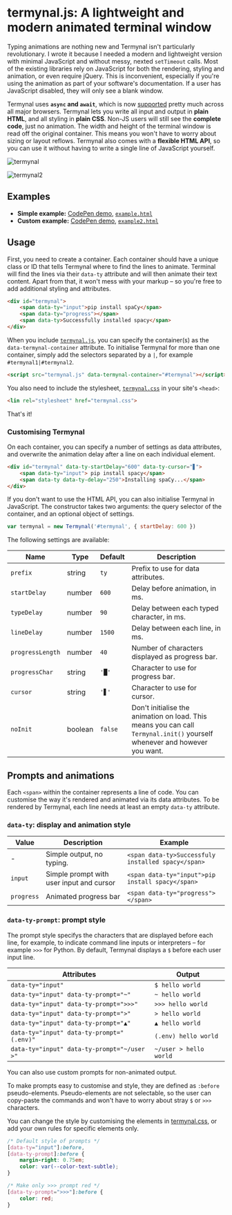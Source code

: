 # termynal.js: A lightweight and modern animated terminal window

Typing animations are nothing new and Termynal isn't particularly revolutionary. I wrote it because I needed a modern and lightweight version with minimal JavaScript and without messy, nexted `setTimeout` calls. Most of the existing libraries rely on JavaScript for both the rendering, styling and animation, or even require jQuery. This is inconvenient, especially if you're using the animation as part of your software's documentation. If a user has JavaScript disabled, they will only see a blank window.

Termynal uses **`async` and `await`**, which is now [supported](http://caniuse.com/#feat=async-functions) pretty much across all major browsers. Termynal lets you write all input and output in **plain HTML**, and all styling in **plain CSS**. Non-JS users will still see the **complete code**, just no animation. The width and height of the terminal window is read off the original container. This means you won't have to worry about sizing or layout reflows. Termynal also comes with a **flexible HTML API**, so you can use it without having to write a single line of JavaScript yourself.

![termynal](https://user-images.githubusercontent.com/13643239/26935530-7f4e1152-4c6c-11e7-9e1a-06df36d4f9c9.gif)

![termynal2](https://user-images.githubusercontent.com/13643239/26937306-4d851274-4c71-11e7-94cc-015d30a92e53.gif)


## Examples

* **Simple example:** [CodePen demo](https://codepen.io/ines/full/MoaRYM/), [`example.html`](example.html)
* **Custom example:** [CodePen demo](https://codepen.io/ines/pen/mwegrX), [`example2.html`](example2.html)

## Usage

First, you need to create a container. Each container should have a unique class or ID that tells Termynal where to find the lines to animate. Terminal will find the lines via their `data-ty` attribute and will then animate their text content. Apart from that, it won't mess with your markup – so you're free to add additional styling and attributes.

```html
<div id="termynal">
    <span data-ty="input">pip install spaCy</span>
    <span data-ty="progress"></span>
    <span data-ty>Successfully installed spacy</span>
</div>
```

When you include [`termynal.js`](termynal.js), you can specify the container(s) as the `data-termynal-container` attribute. To initialise Termynal for more than one container, simply add the selectors separated by a `|`, for example `#termynal1|#termynal2`.

```html
<script src="termynal.js" data-termynal-container="#termynal"></script>
```

You also need to include the stylesheet, [`termynal.css`](termynal.css)  in your site's `<head>`:

```html
<lin rel="stylesheet" href="termynal.css">
```

That's it!

### Customising Termynal

On each container, you can specify a number of settings as data attributes, and overwrite the animation delay after a line on each individual element.

```html
<div id="termynal" data-ty-startDelay="600" data-ty-cursor="▋">
    <span data-ty="input"> pip install spacy</span>
    <span data-ty data-ty-delay="250">Installing spaCy...</span>
</div>
```

If you don't want to use the HTML API, you can also initialise Termynal in JavaScript. The constructor takes two arguments: the query selector of the container, and an optional object of settings.

```javascript
var termynal = new Termynal('#termynal', { startDelay: 600 })
```

The following settings are available:

| Name | Type | Default | Description |
| --- | --- | --- | --- |
| `prefix` | string | `ty` | Prefix to use for data attributes. |
| `startDelay` | number | `600` | Delay before animation, in ms. |
| `typeDelay` | number | `90` | Delay between each typed character, in ms. |
| `lineDelay` | number | `1500` | Delay between each line, in ms. |
| `progressLength` | number | `40` | Number of characters displayed as progress bar. |
| `progressChar` | string | `'█'` | Character to use for progress bar. |
| `cursor` | string | `'▋'` | Character to use for cursor. |
| `noInit` | boolean | `false` | Don't initialise the animation on load. This means you can call `Termynal.init()` yourself whenever and however you want.

## Prompts and animations

Each `<span>` within the container represents a line of code. You can customise the way it's rendered and animated via its data attributes. To be rendered by Termynal, each line needs at least an empty `data-ty` attribute.

### `data-ty`: display and animation style

| Value | Description | Example |
| --- | --- | --- |
| - | Simple output, no typing. | `<span data-ty>Successfuly installed spacy</span>` |
| `input` | Simple prompt with user input and cursor | `<span data-ty="input">pip install spacy</span>` |
| `progress` | Animated progress bar | `<span data-ty="progress"></span>` |

### `data-ty-prompt`: prompt style

The prompt style specifys the characters that are displayed before each line, for example, to indicate command line inputs or interpreters – for example `>>>` for Python. By default, Termynal displays a `$` before each user input line.

| Attributes |  Output |
| --- | --- |
| `data-ty="input"` | `$ hello world` |
| `data-ty="input" data-ty-prompt="~"` | `~ hello world` |
| `data-ty="input" data-ty-prompt=">>>"` | `>>> hello world` |
| `data-ty="input" data-ty-prompt=">"` | `> hello world` |
| `data-ty="input" data-ty-prompt="▲"` | `▲ hello world` |
| `data-ty="input" data-ty-prompt="(.env)"` | `(.env) hello world` |
| `data-ty="input" data-ty-prompt="~/user >"` | `~/user > hello world` |

You can also use custom prompts for non-animated output.

To make prompts easy to customise and style, they are defined as `:before` pseudo-elements. Pseudo-elements are not selectable, so the user can copy-paste the commands and won't have to worry about stray `$` or `>>>` characters.

You can change the style by customising the elements in [termynal.css](terminal.css), or add your own rules for specific elements only.

```css
/* Default style of prompts */
[data-ty="input"]:before,
[data-ty-prompt]:before {
    margin-right: 0.75em;
    color: var(--color-text-subtle);
}

/* Make only >>> prompt red */
[data-ty-prompt=">>>"]:before {
    color: red;
}
```
